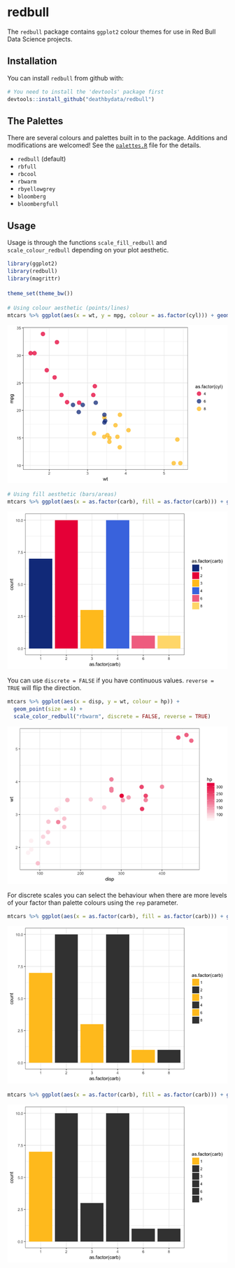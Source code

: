 
redbull
=======

The `redbull` package contains `ggplot2` colour themes for use in Red Bull Data Science projects.

Installation
------------

You can install `redbull` from github with:

``` r
# You need to install the 'devtools' package first
devtools::install_github("deathbydata/redbull")
```

The Palettes
------------

There are several colours and palettes built in to the package. Additions and modifications are welcomed! See the [`palettes.R`](/R/palettes.R) file for the details.

-   `redbull` (default)
-   `rbfull`
-   `rbcool`
-   `rbwarm`
-   `rbyellowgrey`
-   `bloomberg`
-   `bloombergfull`

Usage
-----

Usage is through the functions `scale_fill_redbull` and `scale_colour_redbull` depending on your plot aesthetic.

``` r
library(ggplot2)
library(redbull)
library(magrittr)

theme_set(theme_bw())

# Using colour aesthetic (points/lines)
mtcars %>% ggplot(aes(x = wt, y = mpg, colour = as.factor(cyl))) + geom_point(size = 4, alpha = 0.75) + scale_colour_redbull()
```

![](README_files/figure-markdown_github/unnamed-chunk-1-1.png)

``` r
# Using fill aesthetic (bars/areas)
mtcars %>% ggplot(aes(x = as.factor(carb), fill = as.factor(carb))) + geom_bar() + scale_fill_redbull("rbfull")
```

![](README_files/figure-markdown_github/unnamed-chunk-1-2.png)

You can use `discrete = FALSE` if you have continuous values. `reverse = TRUE` will flip the direction.

``` r
mtcars %>% ggplot(aes(x = disp, y = wt, colour = hp)) + 
  geom_point(size = 4) + 
  scale_color_redbull("rbwarm", discrete = FALSE, reverse = TRUE)
```

![](README_files/figure-markdown_github/unnamed-chunk-2-1.png)

For discrete scales you can select the behaviour when there are more levels of your factor than palette colours using the `rep` parameter.

``` r
mtcars %>% ggplot(aes(x = as.factor(carb), fill = as.factor(carb))) + geom_bar() + scale_fill_redbull("rbyellowgrey", rep = TRUE)
```

![](README_files/figure-markdown_github/unnamed-chunk-3-1.png)

``` r
mtcars %>% ggplot(aes(x = as.factor(carb), fill = as.factor(carb))) + geom_bar() + scale_fill_redbull("rbyellowgrey", rep = FALSE)
```

![](README_files/figure-markdown_github/unnamed-chunk-3-2.png)
